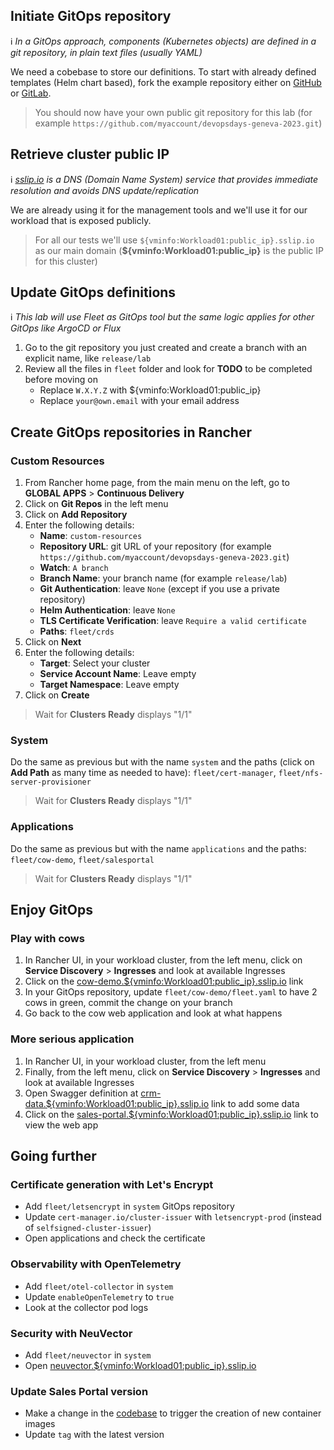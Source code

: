 ## Initiate GitOps repository

ℹ _In a GitOps approach, components (Kubernetes objects) are defined in a git repository, in plain text files (usually YAML)_

We need a cobebase to store our definitions. To start with already defined templates (Helm chart based),
fork the example repository either on [GitHub](https://github.com/devpro/devopsdays-geneva-2023) or [GitLab](https://gitlab.com/devpro-labs/devopsdays-geneva-2023).

> You should now have your own public git repository for this lab (for example `https://github.com/myaccount/devopsdays-geneva-2023.git`)

## Retrieve cluster public IP

ℹ _[sslip.io](http://sslip.io/) is a DNS (Domain Name System) service that provides immediate resolution and avoids DNS update/replication_

We are already using it for the management tools and we'll use it for our workload that is exposed publicly.

> For all our tests we'll use `${vminfo:Workload01:public_ip}.sslip.io` as our main domain (**${vminfo:Workload01:public_ip}** is the public IP for this cluster)

## Update GitOps definitions

ℹ _This lab will use Fleet as GitOps tool but the same logic applies for other GitOps like ArgoCD or Flux_

1. Go to the git repository you just created and create a branch with an explicit name, like `release/lab`
2. Review all the files in `fleet` folder and look for **TODO** to be completed before moving on
   - Replace `W.X.Y.Z` with ${vminfo:Workload01:public_ip}
   - Replace `your@own.email` with your email address

## Create GitOps repositories in Rancher

### Custom Resources

1. From Rancher home page, from the main menu on the left, go to **GLOBAL APPS** > **Continuous Delivery**
2. Click on **Git Repos** in the left menu
3. Click on **Add Repository**
4. Enter the following details:
   - **Name**: `custom-resources`
   - **Repository URL**: git URL of your repository (for example `https://github.com/myaccount/devopsdays-geneva-2023.git`)
   - **Watch**: `A branch`
   - **Branch Name**: your branch name (for example `release/lab`)
   - **Git Authentication**: leave `None` (except if you use a private repository)
   - **Helm Authentication**: leave `None`
   - **TLS Certificate Verification**: leave `Require a valid certificate`
   - **Paths**: `fleet/crds`
5. Click on **Next**
6. Enter the following details:
   - **Target**: Select your cluster
   - **Service Account Name**: Leave empty
   - **Target Namespace**: Leave empty
7. Click on **Create**

> Wait for **Clusters Ready** displays "1/1"

### System

Do the same as previous but with the name `system` and the paths (click on **Add Path** as many time as needed to have): `fleet/cert-manager`, `fleet/nfs-server-provisioner`

> Wait for **Clusters Ready** displays "1/1"

### Applications

Do the same as previous but with the name `applications` and the paths: `fleet/cow-demo`, `fleet/salesportal`

> Wait for **Clusters Ready** displays "1/1"

## Enjoy GitOps

### Play with cows

1. In Rancher UI, in your workload cluster, from the left menu, click on **Service Discovery** > **Ingresses** and look at available Ingresses
2. Click on the <a href="https://cow-demo.${vminfo:Workload01:public_ip}.sslip.io/" target="_blank">cow-demo.${vminfo:Workload01:public_ip}.sslip.io</a> link
3. In your GitOps repository, update `fleet/cow-demo/fleet.yaml` to have 2 cows in green, commit the change on your branch
4. Go back to the cow web application and look at what happens

### More serious application

1. In Rancher UI, in your workload cluster, from the left menu
2. Finally, from the left menu, click on **Service Discovery** > **Ingresses** and look at available Ingresses
3. Open Swagger definition at <a href="https://crm-data.${vminfo:Workload01:public_ip}.sslip.io/swagger" target="_blank">crm-data.${vminfo:Workload01:public_ip}.sslip.io</a> link to add some data
4. Click on the <a href="https://sales-portal.${vminfo:Workload01:public_ip}.sslip.io/" target="_blank">sales-portal.${vminfo:Workload01:public_ip}.sslip.io</a> link to view the web app

## Going further

### Certificate generation with Let's Encrypt

- Add `fleet/letsencrypt` in `system` GitOps repository
- Update `cert-manager.io/cluster-issuer` with `letsencrypt-prod` (instead of `selfsigned-cluster-issuer`)
- Open applications and check the certificate

### Observability with OpenTelemetry

- Add `fleet/otel-collector` in `system`
- Update `enableOpenTelemetry` to `true`
- Look at the collector pod logs

### Security with NeuVector

- Add `fleet/neuvector` in `system`
- Open <a href="https://neuvector.${vminfo:Workload01:public_ip}.sslip.io/" target="_blank">neuvector.${vminfo:Workload01:public_ip}.sslip.io</a>

### Update Sales Portal version

- Make a change in the [codebase](https://github.com/devpro/sales-portal/) to trigger the creation of new container images
- Update `tag` with the latest version
